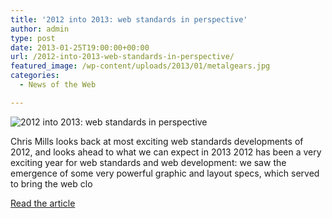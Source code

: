 ```yaml
---
title: '2012 into 2013: web standards in perspective'
author: admin
type: post
date: 2013-01-25T19:00:00+00:00
url: /2012-into-2013-web-standards-in-perspective/
featured_image: /wp-content/uploads/2013/01/metalgears.jpg
categories:
  - News of the Web

---
```

<img src="https://i1.wp.com/media.netmagazine.futurecdn.net/files/imagecache/featured_main/articles/feature/2013/01/metalgears.jpg?w=700" alt="2012 into 2013: web standards in perspective" data-recalc-dims="1" />

Chris Mills looks back at most exciting web standards developments of 2012, and looks ahead to what we can expect in 2013 2012 has been a very exciting year for web standards and web development: we saw the emergence of some very powerful graphic and layout specs, which served to bring the web clo

<a href="http://www.netmagazine.com/features/2012-2013-web-standards-perspective" title="2012 into 2013: web standards in perspective" target="_blank">Read the article</a>